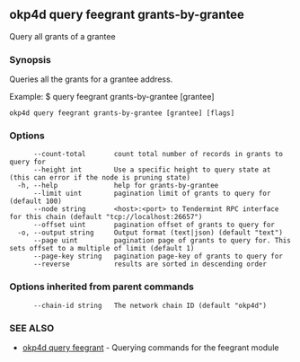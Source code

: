 ## okp4d query feegrant grants-by-grantee

Query all grants of a grantee

### Synopsis

Queries all the grants for a grantee address.

Example:
$ <appd> query feegrant grants-by-grantee [grantee]

```
okp4d query feegrant grants-by-grantee [grantee] [flags]
```

### Options

```
      --count-total       count total number of records in grants to query for
      --height int        Use a specific height to query state at (this can error if the node is pruning state)
  -h, --help              help for grants-by-grantee
      --limit uint        pagination limit of grants to query for (default 100)
      --node string       <host>:<port> to Tendermint RPC interface for this chain (default "tcp://localhost:26657")
      --offset uint       pagination offset of grants to query for
  -o, --output string     Output format (text|json) (default "text")
      --page uint         pagination page of grants to query for. This sets offset to a multiple of limit (default 1)
      --page-key string   pagination page-key of grants to query for
      --reverse           results are sorted in descending order
```

### Options inherited from parent commands

```
      --chain-id string   The network chain ID (default "okp4d")
```

### SEE ALSO

* [okp4d query feegrant](okp4d_query_feegrant.md)	 - Querying commands for the feegrant module

